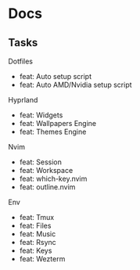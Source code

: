 # Docs

## Tasks

Dotfiles
- feat: Auto setup script
- feat: Auto AMD/Nvidia setup script

Hyprland
- feat: Widgets
- feat: Wallpapers Engine
- feat: Themes Engine

Nvim
- feat: Session
- feat: Workspace
- feat: which-key.nvim
- feat: outline.nvim

Env
- feat: Tmux
- feat: Files
- feat: Music
- feat: Rsync
- feat: Keys
- feat: Wezterm
